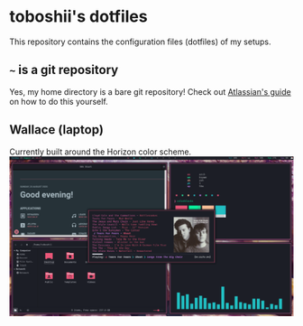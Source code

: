 # toboshii's dotfiles
This repository contains the configuration files (dotfiles) of my setups. 

## `~` is a git repository
Yes, my home directory is a bare git repository! Check out [Atlassian's guide](https://www.atlassian.com/git/tutorials/dotfiles) on how to do this yourself.


## Wallace (laptop)
Currently built around the Horizon color scheme.
![screenshot](.local/assets/horizon.png)